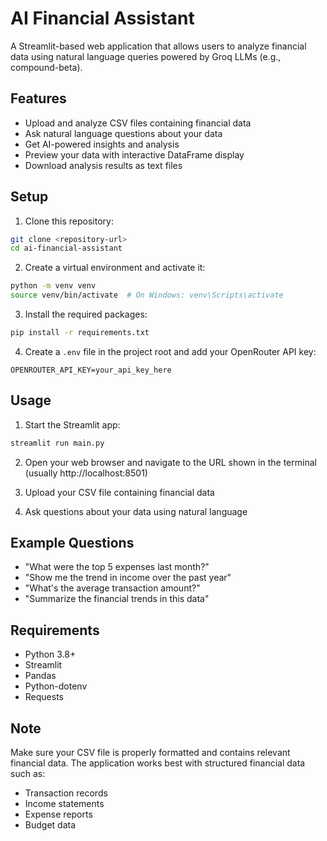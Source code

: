 # AI Financial Assistant

A Streamlit-based web application that allows users to analyze financial data using natural language queries powered by Groq LLMs (e.g., compound-beta).

## Features

- Upload and analyze CSV files containing financial data
- Ask natural language questions about your data
- Get AI-powered insights and analysis
- Preview your data with interactive DataFrame display
- Download analysis results as text files

## Setup

1. Clone this repository:
```bash
git clone <repository-url>
cd ai-financial-assistant
```

2. Create a virtual environment and activate it:
```bash
python -m venv venv
source venv/bin/activate  # On Windows: venv\Scripts\activate
```

3. Install the required packages:
```bash
pip install -r requirements.txt
```

4. Create a `.env` file in the project root and add your OpenRouter API key:
```
OPENROUTER_API_KEY=your_api_key_here
```

## Usage

1. Start the Streamlit app:
```bash
streamlit run main.py
```

2. Open your web browser and navigate to the URL shown in the terminal (usually http://localhost:8501)

3. Upload your CSV file containing financial data

4. Ask questions about your data using natural language

## Example Questions

- "What were the top 5 expenses last month?"
- "Show me the trend in income over the past year"
- "What's the average transaction amount?"
- "Summarize the financial trends in this data"

## Requirements

- Python 3.8+
- Streamlit
- Pandas
- Python-dotenv
- Requests

## Note

Make sure your CSV file is properly formatted and contains relevant financial data. The application works best with structured financial data such as:
- Transaction records
- Income statements
- Expense reports
- Budget data 
